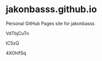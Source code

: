 # jakonbasss.github.io
Personal GitHub Pages site for jakonbasss




























































VdTbjCuTn


tC5zQ

4XOhIfSq
